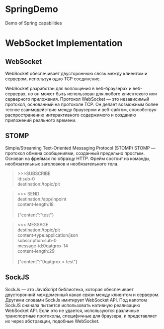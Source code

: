 # SpringDemo
Demo of Spring capabilities

# WebSocket Implementation
## WebSocket
WebSocket обеспечивает двустороннюю связь между клиентом и сервером, используя одно TCP соединение.

WebSocket разработан для воплощения в веб-браузерах и веб-серверах,
но он может быть использован для любого клиентского или серверного приложения.
Протокол WebSocket — это независимый протокол, основанный на протоколе TCP.
Он делает возможным более тесное взаимодействие между браузером и веб-сайтом,
способствуя распространению интерактивного содержимого и созданию приложений реального времени.

## STOMP
Simple/Streaming Text-Oriented Messaging Protocol (STOMP)
STOMP — протокол обмена сообщениями, созданный предельно простым.
Основан на фреймах по образцу HTTP. Фрейм состоит из команды, необязательных заголовков и необязательного тела.

> \>>>SUBSCRIBE\
 id:sub-0\
 destination:/topic/pit
 
>\>>> SEND\
 destination:/app/inpoint\
 content-length:18\
 \
 {"content":"test"}

>\<<< MESSAGE\
destination:/topic/pit\
content-type:application/json\
subscription:sub-0\
message-id:0qatgrox-14\
content-length:29\
\
{"content":"0qatgrox > test"}


## SockJS
SockJs — это JavaScript библиотека, которая обеспечивает двусторонний междоменный канал связи между клиентом и сервером.
Другими словами SockJs имитирует WebSocket API.
Под капотом SockJS сначала пытается использовать нативную реализацию WebSocket API.
Если это не удается, используются различные транспортные протоколы, специфичные для браузера,
и представляет их через абстракции, подобные WebSocket. 